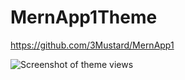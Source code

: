 # MernApp1Theme
https://github.com/3Mustard/MernApp1

![Screenshot of theme views](https://i.ibb.co/L1v51QM/theme1.png)
